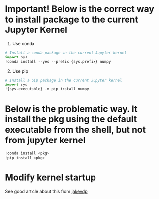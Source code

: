 # Important! Below is the correct way to install package to the current Jupyter Kernel

1. Use conda 

```python
# Install a conda package in the current Jupyter kernel
import sys
!conda install --yes --prefix {sys.prefix} numpy
```

2. Use pip
```python
# Install a pip package in the current Jupyter kernel
import sys
!{sys.executable} -m pip install numpy
```

# Below is the problematic way. It install the pkg using the default executable from the shell, but not from jupyter kernel

```python
!conda install <pkg>
!pip install <pkg>
```

# Modify kernel startup
See good article about this from [jakevdp](https://jakevdp.github.io/blog/2017/12/05/installing-python-packages-from-jupyter/#The-Root-of-the-Issue)
